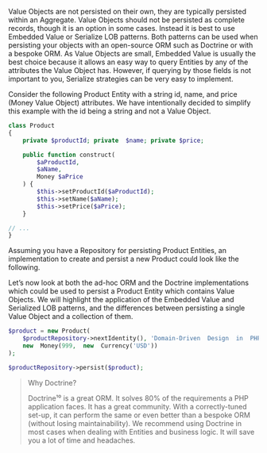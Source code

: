 Value Objects are not persisted on their own, they are typically persisted within an Aggregate. Value Objects should not be persisted as complete records, though it is an option in some cases. Instead it is best to use Embedded Value or Serialize LOB patterns. Both patterns can be used when persisting your objects with an open-source ORM such as Doctrine or with a bespoke ORM. As Value Objects are small, Embedded Value is usually the best choice because it allows an easy way to query Entities by any of the attributes the Value Object has. However, if querying by those fields is not important to you, Serialize strategies can be very easy to implement.

Consider the following Product Entity with a string id, name, and price \(Money Value Object\) attributes. We have intentionally decided to simplify this example with the id being a string and not a Value Object.

```php
class Product
{
    private $productId; private  $name; private $price;

    public function construct(
        $aProductId,
        $aName,
        Money $aPrice
    ) {
        $this->setProductId($aProductId);
        $this->setName($aName);
        $this->setPrice($aPrice);
    }

// ...
}
```

Assuming you have a Repository for persisting Product Entities, an implementation to create and persist a new Product could look like the following.

Let’s now look at both the ad-hoc ORM and the Doctrine implementations which could be used to persist a Product Entity which contains Value Objects. We will highlight the application of the Embedded Value and Serialized LOB patterns, and the differences between persisting a single Value Object and a collection of them.

```php
$product = new Product(
    $productRepository->nextIdentity(), 'Domain-Driven  Design  in  PHP',
    new  Money(999,  new  Currency('USD'))
);

$productRepository->persist($product);
```

> Why Doctrine?
>
> Doctrine¹⁰ is a great ORM. It solves 80% of the requirements a PHP application faces. It has a great community. With a correctly-tuned set-up, it can perform the same or even better than a bespoke ORM \(without losing maintainability\). We recommend using Doctrine in most cases when dealing with Entities and business logic. It will save you a lot of time and headaches.



